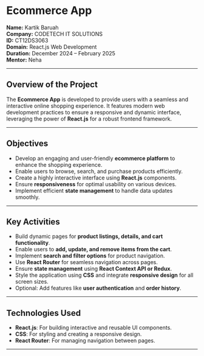 # Ecommerce App

**Name:** Kartik Baruah  
**Company:** CODETECH IT SOLUTIONS  
**ID:** CT12DS3063  
**Domain:** React.js Web Development  
**Duration:** December 2024 – February 2025  
**Mentor:** Neha  

---

## Overview of the Project  
The **Ecommerce App** is developed to provide users with a seamless and interactive online shopping experience. It features modern web development practices to ensure a responsive and dynamic interface, leveraging the power of **React.js** for a robust frontend framework.  

---

## Objectives  
- Develop an engaging and user-friendly **ecommerce platform** to enhance the shopping experience.  
- Enable users to browse, search, and purchase products efficiently.  
- Create a highly interactive interface using **React.js** components.  
- Ensure **responsiveness** for optimal usability on various devices.  
- Implement efficient **state management** to handle data updates smoothly.  

---

## Key Activities  
- Build dynamic pages for **product listings, details, and cart functionality**.  
- Enable users to **add, update, and remove items from the cart**.  
- Implement **search and filter options** for product navigation.  
- Use **React Router** for seamless navigation across pages.  
- Ensure **state management** using **React Context API or Redux**.  
- Style the application using **CSS** and integrate **responsive design** for all screen sizes.  
- Optional: Add features like **user authentication** and **order history**.  

---

## Technologies Used  
- **React.js**: For building interactive and reusable UI components.  
- **CSS**: For styling and creating a responsive design.  
- **React Router**: For managing navigation between pages.  

---

